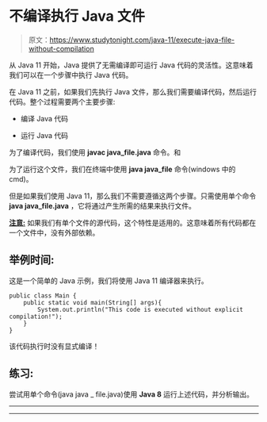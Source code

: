 # 不编译执行 Java 文件

> 原文：<https://www.studytonight.com/java-11/execute-java-file-without-compilation>

从 Java 11 开始，Java 提供了无需编译即可运行 Java 代码的灵活性。这意味着我们可以在一个步骤中执行 Java 代码。

在 Java 11 之前，如果我们先执行 Java 文件，那么我们需要编译代码，然后运行代码。整个过程需要两个主要步骤:

*   编译 Java 代码

*   运行 Java 代码

为了编译代码，我们使用 **javac java_file.java** 命令。和

为了运行这个文件，我们在终端中使用 **java java_file** 命令(windows 中的 cmd)。

但是如果我们使用 Java 11，那么我们不需要遵循这两个步骤。只需使用单个命令 **java java_file.java** ，它将通过产生所需的结果来执行文件。

<u>**注意:**</u> 如果我们有单个文件的源代码，这个特性是适用的。这意味着所有代码都在一个文件中，没有外部依赖。

## 举例时间:

这是一个简单的 Java 示例，我们将使用 Java 11 编译器来执行。

```
public class Main {
	public static void main(String[] args){
		System.out.println("This code is executed without explicit compilation!");
	}
}
```

该代码执行时没有显式编译！

## 练习:

尝试用单个命令(java java _ file.java)使用 **Java 8** 运行上述代码，并分析输出。

* * *

* * *